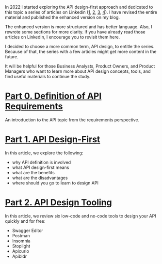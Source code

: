 <!--
.. title: API Design Series
.. slug: api-design
.. category: API
.. type: text
-->

In 2022 I started exploring the API design-first approach and dedicated to this topic a series of articles on Linkedin ([1](https://www.linkedin.com/pulse/api-design-first-series-intro-ilya-zakharau/), [2](https://www.linkedin.com/pulse/api-design-first-series-why-you-dont-need-ilya-zakharau/), [3](https://www.linkedin.com/pulse/api-design-first-series-tools-part-1-ilya-zakharau/), [4](https://www.linkedin.com/pulse/api-design-first-series-tooling-part-2-ilya-zakharau/)). I have revised the entire material and published the enhanced version on my blog.

The enhanced version is more structured and has better language. Also, I rewrote some sections for more clarity. If you have already read those articles on LinkedIn, I encourage you to revisit them here.

I decided to choose a more common term, API design, to entitle the series. Because of that, the series with a few articles might get more content in the future.

It will be helpful for those Business Analysts, Product Owners, and Product Managers who want to learn more about API design concepts, tools, and find useful materials to continue the study.

# [Part 0. Definition of API Requirements](/posts/definition-of-api-requirements-v2)

An introduction to the API topic from the requirements perspective.

# [Part 1. API Design-First](/posts/api-design-first)

In this article, we explore the following:

- why API definition is involved
- what API design-first means
- what are the benefits
- what are the disadvantages
- where should you go to learn to design API

# [Part 2. API Design Tooling](/posts/api-design-tooling)

In this article, we review six low-code and no-code tools to design your API quickly and for free:

- Swagger Editor
- Postman
- Insomnia
- Stoplight
- Apicurio
- Apibldr